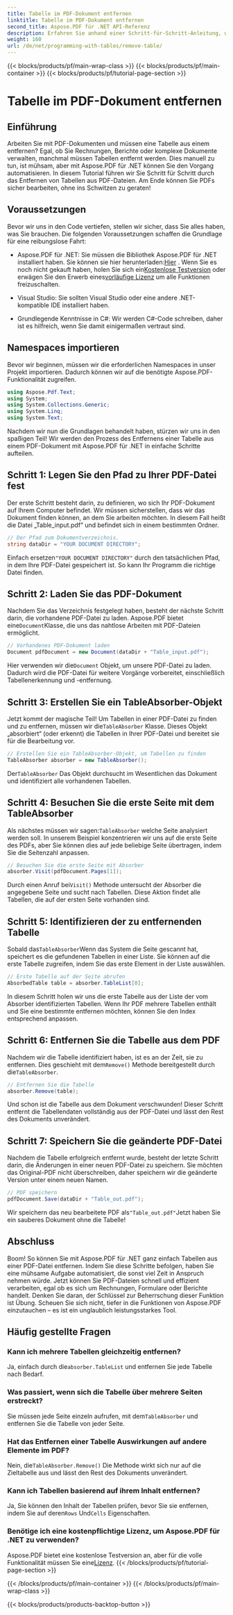 ```yaml
---
title: Tabelle im PDF-Dokument entfernen
linktitle: Tabelle im PDF-Dokument entfernen
second_title: Aspose.PDF für .NET API-Referenz
description: Erfahren Sie anhand einer Schritt-für-Schritt-Anleitung, wie Sie mit Aspose.PDF für .NET Tabellen aus PDF-Dokumenten entfernen. Vereinfachen Sie die PDF-Bearbeitung mit diesem einfachen Tutorial.
weight: 160
url: /de/net/programming-with-tables/remove-table/
---
```


{{< blocks/products/pf/main-wrap-class >}}
{{< blocks/products/pf/main-container >}}
{{< blocks/products/pf/tutorial-page-section >}}

# Tabelle im PDF-Dokument entfernen

## Einführung

Arbeiten Sie mit PDF-Dokumenten und müssen eine Tabelle aus einem entfernen? Egal, ob Sie Rechnungen, Berichte oder komplexe Dokumente verwalten, manchmal müssen Tabellen entfernt werden. Dies manuell zu tun, ist mühsam, aber mit Aspose.PDF für .NET können Sie den Vorgang automatisieren. In diesem Tutorial führen wir Sie Schritt für Schritt durch das Entfernen von Tabellen aus PDF-Dateien. Am Ende können Sie PDFs sicher bearbeiten, ohne ins Schwitzen zu geraten!

## Voraussetzungen

Bevor wir uns in den Code vertiefen, stellen wir sicher, dass Sie alles haben, was Sie brauchen. Die folgenden Voraussetzungen schaffen die Grundlage für eine reibungslose Fahrt:

-  Aspose.PDF für .NET: Sie müssen die Bibliothek Aspose.PDF für .NET installiert haben. Sie können sie hier herunterladen:[Hier](https://releases.aspose.com/pdf/net/) . Wenn Sie es noch nicht gekauft haben, holen Sie sich ein[Kostenlose Testversion](https://releases.aspose.com/) oder erwägen Sie den Erwerb eines[vorläufige Lizenz](https://purchase.aspose.com/temporary-license/) um alle Funktionen freizuschalten.
  
- Visual Studio: Sie sollten Visual Studio oder eine andere .NET-kompatible IDE installiert haben.
  
- Grundlegende Kenntnisse in C#: Wir werden C#-Code schreiben, daher ist es hilfreich, wenn Sie damit einigermaßen vertraut sind.

## Namespaces importieren

Bevor wir beginnen, müssen wir die erforderlichen Namespaces in unser Projekt importieren. Dadurch können wir auf die benötigte Aspose.PDF-Funktionalität zugreifen.

```csharp
using Aspose.Pdf.Text;
using System;
using System.Collections.Generic;
using System.Linq;
using System.Text;
```

Nachdem wir nun die Grundlagen behandelt haben, stürzen wir uns in den spaßigen Teil! Wir werden den Prozess des Entfernens einer Tabelle aus einem PDF-Dokument mit Aspose.PDF für .NET in einfache Schritte aufteilen.

## Schritt 1: Legen Sie den Pfad zu Ihrer PDF-Datei fest

Der erste Schritt besteht darin, zu definieren, wo sich Ihr PDF-Dokument auf Ihrem Computer befindet. Wir müssen sicherstellen, dass wir das Dokument finden können, an dem Sie arbeiten möchten. In diesem Fall heißt die Datei „Table_input.pdf“ und befindet sich in einem bestimmten Ordner.

```csharp
// Der Pfad zum Dokumentverzeichnis.
string dataDir = "YOUR DOCUMENT DIRECTORY";
```

 Einfach ersetzen`"YOUR DOCUMENT DIRECTORY"` durch den tatsächlichen Pfad, in dem Ihre PDF-Datei gespeichert ist. So kann Ihr Programm die richtige Datei finden.

## Schritt 2: Laden Sie das PDF-Dokument

 Nachdem Sie das Verzeichnis festgelegt haben, besteht der nächste Schritt darin, die vorhandene PDF-Datei zu laden. Aspose.PDF bietet eine`Document`Klasse, die uns das nahtlose Arbeiten mit PDF-Dateien ermöglicht.

```csharp
// Vorhandenes PDF-Dokument laden
Document pdfDocument = new Document(dataDir + "Table_input.pdf");
```

 Hier verwenden wir die`Document` Objekt, um unsere PDF-Datei zu laden. Dadurch wird die PDF-Datei für weitere Vorgänge vorbereitet, einschließlich Tabellenerkennung und -entfernung.

## Schritt 3: Erstellen Sie ein TableAbsorber-Objekt

 Jetzt kommt der magische Teil! Um Tabellen in einer PDF-Datei zu finden und zu entfernen, müssen wir die`TableAbsorber` Klasse. Dieses Objekt „absorbiert“ (oder erkennt) die Tabellen in Ihrer PDF-Datei und bereitet sie für die Bearbeitung vor.

```csharp
// Erstellen Sie ein TableAbsorber-Objekt, um Tabellen zu finden
TableAbsorber absorber = new TableAbsorber();
```

 Der`TableAbsorber` Das Objekt durchsucht im Wesentlichen das Dokument und identifiziert alle vorhandenen Tabellen.

## Schritt 4: Besuchen Sie die erste Seite mit dem TableAbsorber

 Als nächstes müssen wir sagen:`TableAbsorber` welche Seite analysiert werden soll. In unserem Beispiel konzentrieren wir uns auf die erste Seite des PDFs, aber Sie können dies auf jede beliebige Seite übertragen, indem Sie die Seitenzahl anpassen.

```csharp
// Besuchen Sie die erste Seite mit Absorber
absorber.Visit(pdfDocument.Pages[1]);
```

 Durch einen Anruf bei`Visit()` Methode untersucht der Absorber die angegebene Seite und sucht nach Tabellen. Diese Aktion findet alle Tabellen, die auf der ersten Seite vorhanden sind.

## Schritt 5: Identifizieren der zu entfernenden Tabelle

 Sobald das`TableAbsorber`Wenn das System die Seite gescannt hat, speichert es die gefundenen Tabellen in einer Liste. Sie können auf die erste Tabelle zugreifen, indem Sie das erste Element in der Liste auswählen.

```csharp
// Erste Tabelle auf der Seite abrufen
AbsorbedTable table = absorber.TableList[0];
```

In diesem Schritt holen wir uns die erste Tabelle aus der Liste der vom Absorber identifizierten Tabellen. Wenn Ihr PDF mehrere Tabellen enthält und Sie eine bestimmte entfernen möchten, können Sie den Index entsprechend anpassen.

## Schritt 6: Entfernen Sie die Tabelle aus dem PDF

 Nachdem wir die Tabelle identifiziert haben, ist es an der Zeit, sie zu entfernen. Dies geschieht mit dem`Remove()` Methode bereitgestellt durch die`TableAbsorber`.

```csharp
// Entfernen Sie die Tabelle
absorber.Remove(table);
```

Und schon ist die Tabelle aus dem Dokument verschwunden! Dieser Schritt entfernt die Tabellendaten vollständig aus der PDF-Datei und lässt den Rest des Dokuments unverändert.

## Schritt 7: Speichern Sie die geänderte PDF-Datei

Nachdem die Tabelle erfolgreich entfernt wurde, besteht der letzte Schritt darin, die Änderungen in einer neuen PDF-Datei zu speichern. Sie möchten das Original-PDF nicht überschreiben, daher speichern wir die geänderte Version unter einem neuen Namen.

```csharp
// PDF speichern
pdfDocument.Save(dataDir + "Table_out.pdf");
```

 Wir speichern das neu bearbeitete PDF als`"Table_out.pdf"`Jetzt haben Sie ein sauberes Dokument ohne die Tabelle!

## Abschluss

Boom! So können Sie mit Aspose.PDF für .NET ganz einfach Tabellen aus einer PDF-Datei entfernen. Indem Sie diese Schritte befolgen, haben Sie eine mühsame Aufgabe automatisiert, die sonst viel Zeit in Anspruch nehmen würde. Jetzt können Sie PDF-Dateien schnell und effizient verarbeiten, egal ob es sich um Rechnungen, Formulare oder Berichte handelt. Denken Sie daran, der Schlüssel zur Beherrschung dieser Funktion ist Übung. Scheuen Sie sich nicht, tiefer in die Funktionen von Aspose.PDF einzutauchen – es ist ein unglaublich leistungsstarkes Tool.

## Häufig gestellte Fragen

### Kann ich mehrere Tabellen gleichzeitig entfernen?  
 Ja, einfach durch die`absorber.TableList` und entfernen Sie jede Tabelle nach Bedarf.

### Was passiert, wenn sich die Tabelle über mehrere Seiten erstreckt?  
 Sie müssen jede Seite einzeln aufrufen, mit dem`TableAbsorber` und entfernen Sie die Tabelle von jeder Seite.

### Hat das Entfernen einer Tabelle Auswirkungen auf andere Elemente im PDF?  
 Nein, die`TableAbsorber.Remove()` Die Methode wirkt sich nur auf die Zieltabelle aus und lässt den Rest des Dokuments unverändert.

### Kann ich Tabellen basierend auf ihrem Inhalt entfernen?  
 Ja, Sie können den Inhalt der Tabellen prüfen, bevor Sie sie entfernen, indem Sie auf deren`Rows` Und`Cells` Eigenschaften.

### Benötige ich eine kostenpflichtige Lizenz, um Aspose.PDF für .NET zu verwenden?  
 Aspose.PDF bietet eine kostenlose Testversion an, aber für die volle Funktionalität müssen Sie eine[Lizenz](https://purchase.aspose.com/buy).
{{< /blocks/products/pf/tutorial-page-section >}}

{{< /blocks/products/pf/main-container >}}
{{< /blocks/products/pf/main-wrap-class >}}

{{< blocks/products/products-backtop-button >}}
